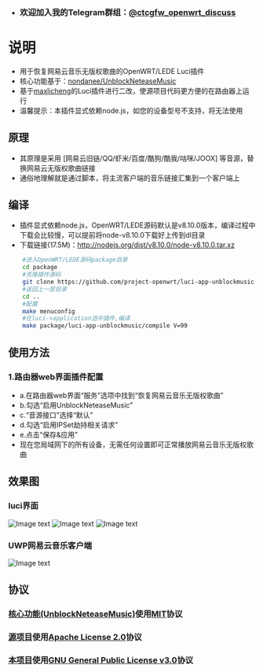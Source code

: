  - ### 欢迎加入我的Telegram群组：[@ctcgfw_openwrt_discuss](https://t.me/ctcgfw_openwrt_discuss)

# 说明
- 用于恢复网易云音乐无版权歌曲的OpenWRT/LEDE Luci插件
- 核心功能基于：[nondanee/UnblockNeteaseMusic](https://github.com/nondanee/UnblockNeteaseMusic)
- 基于[maxlicheng](https://github.com/maxlicheng/luci-app-unblockmusic)的Luci插件进行二改，使源项目代码更方便的在路由器上运行
- 温馨提示：本插件显式依赖node.js，如您的设备型号不支持，将无法使用

## 原理
- 其原理是采用 [网易云旧链/QQ/虾米/百度/酷狗/酷我/咕咪/JOOX] 等音源，替换网易云无版权歌曲链接
- 通俗地理解就是通过脚本，将主流客户端的音乐链接汇集到一个客户端上

## 编译
- 插件显式依赖node.js，OpenWRT/LEDE源码默认是v8.10.0版本，编译过程中下载会比较慢，可以提前将node-v8.10.0下载好上传到dl目录
- 下载链接(17.5M)：http://nodejs.org/dist/v8.10.0/node-v8.10.0.tar.xz  
```bash
    #进入OpenWRT/LEDE源码package目录
    cd package
    #克隆插件源码
    git clone https://github.com/project-openwrt/luci-app-unblockmusic.git
    #返回上一层目录
    cd ..
    #配置
    make menuconfig
    #在luci->application选中插件,编译
    make package/luci-app-unblockmusic/compile V=99
```

## 使用方法
### 1.路由器web界面插件配置
- a.在路由器web界面“服务”选项中找到“恢复网易云音乐无版权歌曲”
- b.勾选“启用UnblockNeteaseMusic”
- c.“音源接口”选择“默认”
- d.勾选“启用IPSet劫持相关请求”
- e.点击“保存&应用”
- 现在您局域网下的所有设备，无需任何设置即可正常播放网易云音乐无版权歌曲

## 效果图
### luci界面
  ![Image text](https://raw.githubusercontent.com/project-openwrt/luci-app-unblockmusic/master/views/views1.jpg)
  ![Image text](https://raw.githubusercontent.com/project-openwrt/luci-app-unblockmusic/master/views/views2.jpg)
  ![Image text](https://raw.githubusercontent.com/project-openwrt/luci-app-unblockmusic/master/views/views3.jpg)
### UWP网易云音乐客户端
  ![Image text](https://raw.githubusercontent.com/project-openwrt/luci-app-unblockmusic/master/views/views4.jpg)

## 协议
### [核心功能\(UnblockNeteaseMusic\)](https://github.com/nondanee/UnblockNeteaseMusic)使用[MIT](https://github.com/nondanee/UnblockNeteaseMusic/blob/master/LICENSE)协议
### [源项目](https://github.com/maxlicheng/luci-app-unblockmusic)使用[Apache License 2.0](https://www.apache.org/licenses/LICENSE-2.0)协议
### [本项目](https://github.com/project-openwrt/luci-app-unblockmusic)使用[GNU General Public License v3.0](https://github.com/project-openwrt/luci-app-unblockmusic/blob/master/LICENSE)协议
